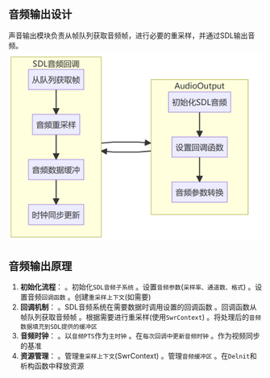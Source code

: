 ## 音频输出设计
声音输出模块负责从帧队列获取音频帧，进行必要的重采样，并通过SDL输出音频。
![](../image/audio_out.png)
## 音频输出原理
1. **初始化流程**：
。初始化`SDL音频子系统`
。设置`音频参数`(`采样率、通道数、格式`)
。设置音频`回调函数`
。创建`重采样上下文`(如需要)
2. **回调机制**：
。SDL音频系统在需要数据时调用设置的回调函数
。回调函数从帧队列获取音频帧
。根据需要进行重采样(使用`SwrContext`)
。将处理后的`音频数据填充到SDL提供的缓冲区`
3. **音频时钟**：
。以`音频PTS`作为`主时钟`
。在`每次回调中更新音频时钟`
。作为视频同步的基准
4. **资源管理**：
。管理`重采样上下文`(SwrContext)
。管理`音频缓冲区`
。在`Delnit`和析构函数中释放资源